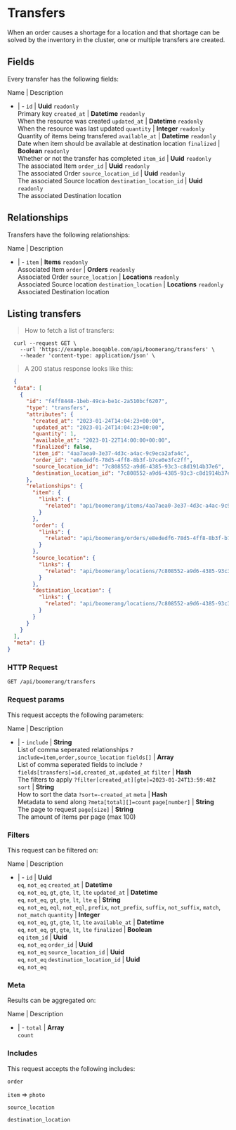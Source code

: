 # Transfers

When an order causes a shortage for a location and that shortage can be solved by the inventory in the cluster, one or multiple transfers are created.

## Fields
Every transfer has the following fields:

Name | Description
- | -
`id` | **Uuid** `readonly`<br>Primary key
`created_at` | **Datetime** `readonly`<br>When the resource was created
`updated_at` | **Datetime** `readonly`<br>When the resource was last updated
`quantity` | **Integer** `readonly`<br>Quantity of items being transfered
`available_at` | **Datetime** `readonly`<br>Date when item should be available at destination location
`finalized` | **Boolean** `readonly`<br>Whether or not the transfer has completed
`item_id` | **Uuid** `readonly`<br>The associated Item
`order_id` | **Uuid** `readonly`<br>The associated Order
`source_location_id` | **Uuid** `readonly`<br>The associated Source location
`destination_location_id` | **Uuid** `readonly`<br>The associated Destination location


## Relationships
Transfers have the following relationships:

Name | Description
- | -
`item` | **Items** `readonly`<br>Associated Item
`order` | **Orders** `readonly`<br>Associated Order
`source_location` | **Locations** `readonly`<br>Associated Source location
`destination_location` | **Locations** `readonly`<br>Associated Destination location


## Listing transfers



> How to fetch a list of transfers:

```shell
  curl --request GET \
    --url 'https://example.booqable.com/api/boomerang/transfers' \
    --header 'content-type: application/json' \
```

> A 200 status response looks like this:

```json
  {
  "data": [
    {
      "id": "f4ff8448-1beb-49ca-be1c-2a510bcf6207",
      "type": "transfers",
      "attributes": {
        "created_at": "2023-01-24T14:04:23+00:00",
        "updated_at": "2023-01-24T14:04:23+00:00",
        "quantity": 1,
        "available_at": "2023-01-22T14:00:00+00:00",
        "finalized": false,
        "item_id": "4aa7aea0-3e37-4d3c-a4ac-9c9eca2afa4c",
        "order_id": "e8ededf6-78d5-4ff8-8b3f-b7ce0e3fc2ff",
        "source_location_id": "7c808552-a9d6-4385-93c3-c8d1914b37e6",
        "destination_location_id": "7c808552-a9d6-4385-93c3-c8d1914b37e6"
      },
      "relationships": {
        "item": {
          "links": {
            "related": "api/boomerang/items/4aa7aea0-3e37-4d3c-a4ac-9c9eca2afa4c"
          }
        },
        "order": {
          "links": {
            "related": "api/boomerang/orders/e8ededf6-78d5-4ff8-8b3f-b7ce0e3fc2ff"
          }
        },
        "source_location": {
          "links": {
            "related": "api/boomerang/locations/7c808552-a9d6-4385-93c3-c8d1914b37e6"
          }
        },
        "destination_location": {
          "links": {
            "related": "api/boomerang/locations/7c808552-a9d6-4385-93c3-c8d1914b37e6"
          }
        }
      }
    }
  ],
  "meta": {}
}
```

### HTTP Request

`GET /api/boomerang/transfers`

### Request params

This request accepts the following parameters:

Name | Description
- | -
`include` | **String** <br>List of comma seperated relationships `?include=item,order,source_location`
`fields[]` | **Array** <br>List of comma seperated fields to include `?fields[transfers]=id,created_at,updated_at`
`filter` | **Hash** <br>The filters to apply `?filter[created_at][gte]=2023-01-24T13:59:48Z`
`sort` | **String** <br>How to sort the data `?sort=-created_at`
`meta` | **Hash** <br>Metadata to send along `?meta[total][]=count`
`page[number]` | **String** <br>The page to request
`page[size]` | **String** <br>The amount of items per page (max 100)


### Filters

This request can be filtered on:

Name | Description
- | -
`id` | **Uuid** <br>`eq`, `not_eq`
`created_at` | **Datetime** <br>`eq`, `not_eq`, `gt`, `gte`, `lt`, `lte`
`updated_at` | **Datetime** <br>`eq`, `not_eq`, `gt`, `gte`, `lt`, `lte`
`q` | **String** <br>`eq`, `not_eq`, `eql`, `not_eql`, `prefix`, `not_prefix`, `suffix`, `not_suffix`, `match`, `not_match`
`quantity` | **Integer** <br>`eq`, `not_eq`, `gt`, `gte`, `lt`, `lte`
`available_at` | **Datetime** <br>`eq`, `not_eq`, `gt`, `gte`, `lt`, `lte`
`finalized` | **Boolean** <br>`eq`
`item_id` | **Uuid** <br>`eq`, `not_eq`
`order_id` | **Uuid** <br>`eq`, `not_eq`
`source_location_id` | **Uuid** <br>`eq`, `not_eq`
`destination_location_id` | **Uuid** <br>`eq`, `not_eq`


### Meta

Results can be aggregated on:

Name | Description
- | -
`total` | **Array** <br>`count`


### Includes

This request accepts the following includes:

`order`


`item` => 
`photo`




`source_location`


`destination_location`





